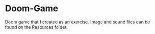 # Doom-Game
Doom game that I created as an exercise.
Image and sound files can be found on the Resources folder.
